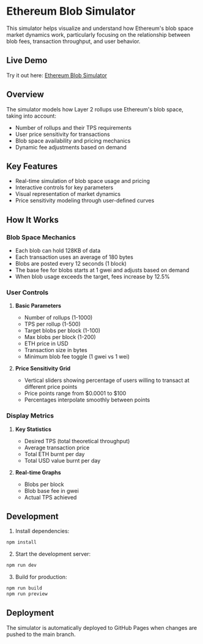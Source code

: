 # Ethereum Blob Simulator

This simulator helps visualize and understand how Ethereum's blob space market dynamics work, particularly focusing on the relationship between blob fees, transaction throughput, and user behavior.

## Live Demo
Try it out here: [Ethereum Blob Simulator](https://blue-yard.github.io/ethereum-blob-simulator)

## Overview

The simulator models how Layer 2 rollups use Ethereum's blob space, taking into account:

- Number of rollups and their TPS requirements
- User price sensitivity for transactions
- Blob space availability and pricing mechanics
- Dynamic fee adjustments based on demand

## Key Features

- Real-time simulation of blob space usage and pricing
- Interactive controls for key parameters
- Visual representation of market dynamics
- Price sensitivity modeling through user-defined curves

## How It Works

### Blob Space Mechanics
- Each blob can hold 128KB of data
- Each transaction uses an average of 180 bytes
- Blobs are posted every 12 seconds (1 block)
- The base fee for blobs starts at 1 gwei and adjusts based on demand
- When blob usage exceeds the target, fees increase by 12.5%

### User Controls

1. **Basic Parameters**
   - Number of rollups (1-1000)
   - TPS per rollup (1-500)
   - Target blobs per block (1-100)
   - Max blobs per block (1-200)
   - ETH price in USD
   - Transaction size in bytes
   - Minimum blob fee toggle (1 gwei vs 1 wei)

2. **Price Sensitivity Grid**
   - Vertical sliders showing percentage of users willing to transact at different price points
   - Price points range from $0.0001 to $100
   - Percentages interpolate smoothly between points

### Display Metrics

1. **Key Statistics**
   - Desired TPS (total theoretical throughput)
   - Average transaction price
   - Total ETH burnt per day
   - Total USD value burnt per day

2. **Real-time Graphs**
   - Blobs per block
   - Blob base fee in gwei
   - Actual TPS achieved


## Development

1. Install dependencies:

```bash
npm install
```

2. Start the development server:

```bash
npm run dev
```

3. Build for production:

```bash
npm run build
npm run preview
```

## Deployment

The simulator is automatically deployed to GitHub Pages when changes are pushed to the main branch.
